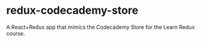 # redux-codecademy-store

A React+Redux app that mimics the Codecademy Store for the Learn Redux course.
